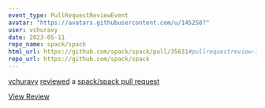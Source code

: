 ```yaml
---
event_type: PullRequestReviewEvent
avatar: "https://avatars.githubusercontent.com/u/145258?"
user: vchuravy
date: 2023-05-11
repo_name: spack/spack
html_url: https://github.com/spack/spack/pull/35631#pullrequestreview-1421719790
repo_url: https://github.com/spack/spack
---
```


<a href='https://github.com/vchuravy' target='_blank'>vchuravy</a> <a href='https://github.com/spack/spack/pull/35631#pullrequestreview-1421719790' target='_blank'>reviewed</a> a <a href='https://github.com/spack/spack/pull/35631' target='_blank'>spack/spack pull request</a>

<small></small>

<a href='https://github.com/spack/spack/pull/35631#pullrequestreview-1421719790' target='_blank'>View Review</a>